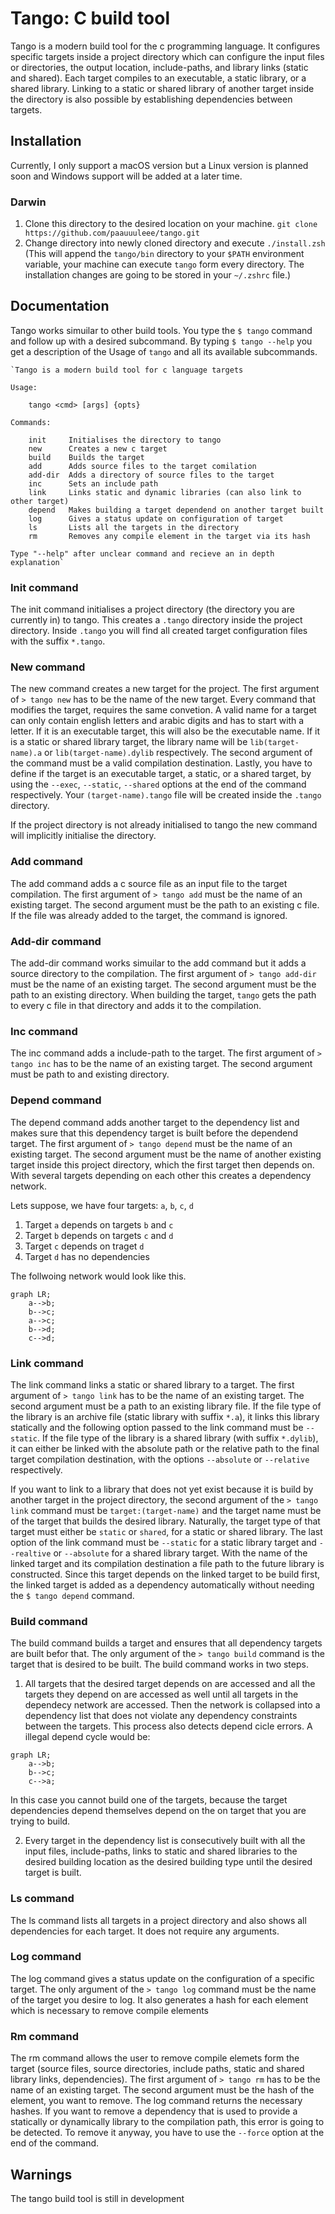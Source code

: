# Tango: C build tool

Tango is a modern build tool for the c programming language. It configures specific targets inside a project directory which can configure the input files or directories, the output location, include-paths, and library links (static and shared). Each target compiles to an executable, a static library, or a shared library. Linking to a static or shared library of another target inside the directory is also possible by establishing dependencies between targets.

## Installation

Currently, I only support a macOS version but a Linux version is planned soon and Windows support will be added at a later time.

### Darwin

1. Clone this directory to the desired location on your machine. 
`git clone https://github.com/paauuuleee/tango.git`
2. Change directory into newly cloned directory and execute `./install.zsh` (This will append the `tango/bin` directory to your `$PATH` environment variable, your machine can execute `tango` form every directory. The installation changes are going to be stored in your `~/.zshrc` file.)

## Documentation

Tango works simuilar to other build tools. You type the `$ tango` command and follow up with a desired subcommand. By typing `$ tango --help` you get a description of the Usage of `tango` and all its available subcommands.

```
`Tango is a modern build tool for c language targets

Usage:

    tango <cmd> [args] {opts}

Commands:

    init     Initialises the directory to tango
    new      Creates a new c target
    build    Builds the target
    add      Adds source files to the target comilation
    add-dir  Adds a directory of source files to the target
    inc      Sets an include path
    link     Links static and dynamic libraries (can also link to other target)
    depend   Makes building a target dependend on another target built
    log      Gives a status update on configuration of target
    ls       Lists all the targets in the directory
    rm       Removes any compile element in the target via its hash

Type "--help" after unclear command and recieve an in depth explanation`
```

### Init command

The init command initialises a project directory (the directory you are currently in) to tango. This creates a `.tango` directory inside the project directory. Inside `.tango` you will find all created target configuration files with the suffix `*.tango`.

### New command

The new command creates a new target for the project. The first argument of `> tango new` has to be the name of the new target. Every command that modifies the target, requires the same convetion. A valid name for a target can only contain english letters and arabic digits and has to start with a letter. If it is an executable target, this will also be the executable name. If it is a static or shared library target, the library name will be `lib(target-name).a` or `lib(target-name).dylib` respectively. The second argument of the command must be a valid compilation destination. Lastly, you have to define if the target is an executable target, a static, or a shared target, by using the `--exec`, `--static`, `--shared` options at the end of the command respectively. Your `(target-name).tango` file will be created inside the `.tango` directory.

If the project directory is not already initialised to tango the new command will implicitly initialise the directory.

### Add command

The add command adds a c source file as an input file to the target compilation. The first argument of `> tango add` must be the name of an existing target. The second argument must be the path to an existing c file. If the file was already added to the target, the command is ignored.

### Add-dir command

The add-dir command works simuilar to the add command but it adds a source directory to the compilation. The first argument of `> tango add-dir` must be the name of an existing target. The second argument must be the path to an existing directory. When building the target, `tango` gets the path to every c file in that directory and adds it to the compilation.

### Inc command

The inc command adds a include-path to the target. The first argument of `> tango inc` has to be the name of an existing target. The second argument must be path to and existing directory.

### Depend command

The depend command adds another target to the dependency list and makes sure that this dependency target is built before the dependend target. The first argument of `> tango depend` must be the name of an existing target. The second argument must be the name of another existing target inside this project directory, which the first target then depends on. With several targets depending on each other this creates a dependency network.

Lets suppose, we have four targets: `a`, `b`, `c`, `d`
1. Target `a` depends on targets `b` and `c`
2. Target `b` depends on targets `c` and `d`
3. Target `c` depends on traget `d`
4. Target `d` has no dependencies

The follwoing network would look like this.
```mermaid
graph LR;
    a-->b;
    b-->c;
    a-->c;
    b-->d;
    c-->d;
```

### Link command

The link command links a static or shared library to a target. The first argument of `> tango link` has to be the name of an existing target. The second argument must be a path to an existing library file. If the file type of the library is an archive file (static library with suffix `*.a`), it links this library statically and the following option passed to the link command must be `--static`. If the file type of the library is a shared library (with suffix `*.dylib`), it can either be linked with the absolute path or the relative path to the final target compilation destination, with the options `--absolute` or `--relative` respectively.

If you want to link to a library that does not yet exist because it is build by another target in the project directory, the second argument of the `> tango link` command must be `target:(target-name)` and the target name must be of the target that builds the desired library. Naturally, the target type of that target must either be `static` or `shared`, for a static or shared library. The last option of the link command must be `--static` for a static library target and `--realtive` or `--absolute` for a shared library target. With the name of the linked target and its compilation destination a file path to the future library is constructed. Since this target depends on the linked target to be build first, the linked target is added as a dependency automatically without needing the `$ tango depend` command.

### Build command

The build command builds a target and ensures that all dependency targets are built befor that. The only argument of the `> tango build` command is the target that is desired to be built. The build command works in two steps.

1. All targets that the desired target depends on are accessed and all the targets they depend on are accessed as well until all targets in the dependecy network are accessed. Then the network is collapsed into a dependency list that does not violate any dependency constraints between the targets. This process also detects depend cicle errors.
A illegal depend cycle would be:
```mermaid
graph LR;
    a-->b;
    b-->c;
    c-->a;
```
In this case you cannot build one of the targets, because the target dependencies depend themselves depend on the on target that you are trying to build.


2. Every target in the dependency list is consecutively built with all the input files, include-paths, links to static and shared libraries to the desired building location as the desired building type until the desired target is built.


### Ls command

The ls command lists all targets in a project directory and also shows all dependencies for each target. It does not require any arguments.

### Log command

The log command gives a status update on the configuration of a specific target. The only argument of the `> tango log` command must be the name of the target you desire to log. It also generates a hash for each element which is necessary to remove compile elements

### Rm command

The rm command allows the user to remove compile elemets form the target (source files, source directories, include paths, static and shared library links, dependencies). The first argument of `> tango rm` has to be the name of an existing target. The second argument must be the hash of the element, you want to remove. The log command returns the necessary hashes. If you want to remove a dependency that is used to provide a statically or dynamically library to the compilation path, this error is going to be detected. To remove it anyway, you have to use the `--force` option at the end of the command.

## Warnings

The tango build tool is still in development
